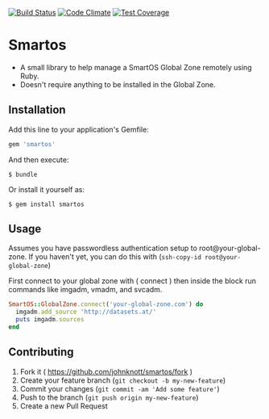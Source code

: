 [![Build Status](https://api.shippable.com/projects/544442a6b904a4b21567add5/badge?branchName=master)](https://app.shippable.com/projects/544442a6b904a4b21567add5/builds/latest)
[![Code Climate](https://codeclimate.com/github/johnknott/smartos/badges/gpa.svg)](https://codeclimate.com/github/johnknott/smartos)
[![Test Coverage](https://codeclimate.com/github/johnknott/smartos/badges/coverage.svg)](https://codeclimate.com/github/johnknott/smartos)

# Smartos

* A small library to help manage a SmartOS Global Zone remotely using Ruby.
* Doesn't require anything to be installed in the Global Zone.

## Installation 

Add this line to your application's Gemfile:

```ruby
gem 'smartos'
```

And then execute:

    $ bundle

Or install it yourself as:

    $ gem install smartos

## Usage

Assumes you have passwordless authentication setup to root@your-global-zone.
If you haven't yet, you can do this with (`ssh-copy-id root@your-global-zone`)

First connect to your global zone with ( connect ) then inside the block run commands like imgadm, vmadm, and svcadm.
```ruby
SmartOS::GlobalZone.connect('your-global-zone.com') do
  imgadm.add_source 'http://datasets.at/'
  puts imgadm.sources
end
```


## Contributing

1. Fork it ( https://github.com/johnknott/smartos/fork )
2. Create your feature branch (`git checkout -b my-new-feature`)
3. Commit your changes (`git commit -am 'Add some feature'`)
4. Push to the branch (`git push origin my-new-feature`)
5. Create a new Pull Request
